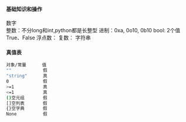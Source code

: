 #### 基础知识和操作
数字 <br>
  整数：不分long和int,python都是长整型
    进制：0xa, 0o10, 0b10
    bool: 2个值True、False
  浮点数：
  复数：
字符串 </br>

#### 真值表
```bash
对象/常量      值
""            假
"string"      真
0             假
>=1           真
<=1           真
()空元组       假
[]空列表       假
{}空字典       假
None          假
```

